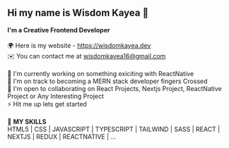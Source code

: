 ## Hi my name is Wisdom Kayea 👋

<b>I'm a Creative Frontend Developer</b>
<br>
<br>🌍  Here is my website - https://wisdomkayea.dev
<br>✉️  You can contact me at wisdomkayea16@gmail.com 
<br><br>🚀  I'm currently working on something exiciting with ReactNative
<br>🧠  I'm on track to becoming a MERN stack developer fingers Crossed
<br>🤝  I'm open to collaborating on React Projects, Nextjs Project, ReactNative Project or Any Interesting Project
<br>⚡  Hit me up lets get started
<br><br>
🔭 <b> MY SKILLS </b> <br>
HTML5 | CSS | JAVASCRIPT | TYPESCRIPT | TAILWIND | SASS | REACT | NEXTJS | REDUX | REACTNATIVE | ...


